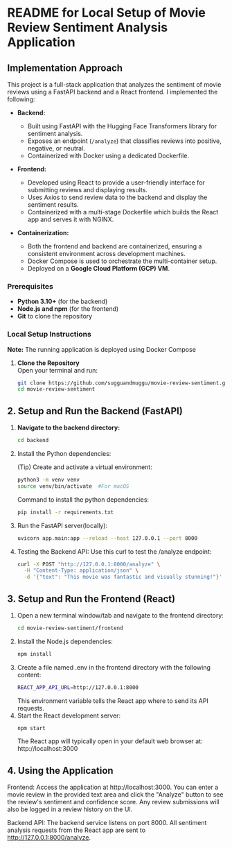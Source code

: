 # README for Local Setup of Movie Review Sentiment Analysis Application

## Implementation Approach
This project is a full-stack application that analyzes the sentiment of movie reviews using a FastAPI backend and a React frontend. I implemented the following:

- **Backend:**  
  - Built using FastAPI with the Hugging Face Transformers library for sentiment analysis.
  - Exposes an endpoint (`/analyze`) that classifies reviews into positive, negative, or neutral.
  - Containerized with Docker using a dedicated Dockerfile.

- **Frontend:**  
  - Developed using React to provide a user-friendly interface for submitting reviews and displaying results.
  - Uses Axios to send review data to the backend and display the sentiment results.
  - Containerized with a multi-stage Dockerfile which builds the React app and serves it with NGINX.

- **Containerization:**  
  - Both the frontend and backend are containerized, ensuring a consistent environment across development machines.
  - Docker Compose is used to orchestrate the multi-container setup.
  - Deployed on a **Google Cloud Platform (GCP) VM**.
 
### Prerequisites
- **Python 3.10+** (for the backend)
- **Node.js and npm** (for the frontend)
- **Git** to clone the repository

### Local Setup Instructions

**Note:** The running application is deployed using Docker Compose

1. **Clone the Repository**  
   Open your terminal and run:
   ```bash
   git clone https://github.com/sugguandmuggu/movie-review-sentiment.git
   cd movie-review-sentiment
   ```
## 2. Setup and Run the Backend (FastAPI)

1. **Navigate to the backend directory:**
   ```bash
   cd backend
   ```
2. Install the Python dependencies:
   
   (Tip) Create and activate a virtual environment:
   ```bash
   python3 -m venv venv
   source venv/bin/activate  #For macOS
   ```
   Command to install the python dependencies:
   ```bash
   pip install -r requirements.txt
   ```
4. Run the FastAPI server(locally):
   ```bash
   uvicorn app.main:app --reload --host 127.0.0.1 --port 8000
   ```
5. Testing the Backend API:
   Use this curl to test the /analyze endpoint:
   ```bash
   curl -X POST "http://127.0.0.1:8000/analyze" \
     -H "Content-Type: application/json" \
     -d '{"text": "This movie was fantastic and visually stunning!"}'
   ```
## 3. Setup and Run the Frontend (React)

1. Open a new terminal window/tab and navigate to the frontend directory:
   ```bash
   cd movie-review-sentiment/frontend
   ```
2. Install the Node.js dependencies:
   ```bash
   npm install
   ```
3. Create a file named .env in the frontend directory with the following content:
   ```bash
   REACT_APP_API_URL=http://127.0.0.1:8000
   ```
   This environment variable tells the React app where to send its API requests.
4. Start the React development server:
   ```bash
   npm start
   ```
   The React app will typically open in your default web browser at:
   http://localhost:3000

## 4. Using the Application
Frontend:
Access the application at http://localhost:3000.
You can enter a movie review in the provided text area and click the "Analyze" button to see the review's sentiment and confidence score.
Any review submissions will also be logged in a review history on the UI.

Backend API:
The backend service listens on port 8000. All sentiment analysis requests from the React app are sent to http://127.0.0.1:8000/analyze.

